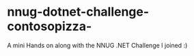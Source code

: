 # nnug-dotnet-challenge-contosopizza-
A mini Hands on along with the NNUG .NET Challenge I joined :)
